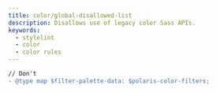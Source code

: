 ```yaml
---
title: color/global-disallowed-list
description: Disallows use of legacy color Sass APIs.
keywords:
  - stylelint
  - color
  - color rules
---
```


```diff
// Don't
- @type map $filter-palette-data: $polaris-color-filters;
```
